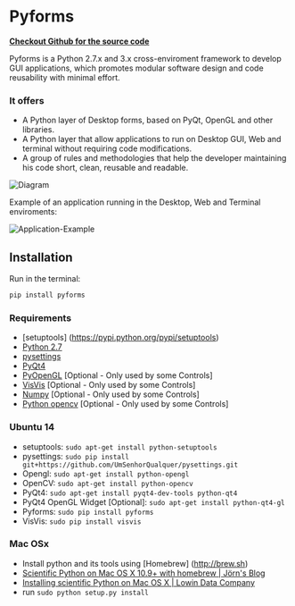 # Pyforms

**[ Checkout Github for the source code ](https://github.com/UmSenhorQualquer/pyforms)**

<!-- Posicione esta tag no cabeçalho ou imediatamente antes da tag de fechamento do corpo. -->
<script src="https://apis.google.com/js/platform.js" async defer></script>

<!-- Posicione esta tag onde você deseja que o widget apareça. -->
<div class="g-follow" data-annotation="bubble" data-height="24" data-rel="publisher"></div>


Pyforms is a Python 2.7.x and 3.x cross-enviroment framework to develop GUI applications, which promotes modular software design and code reusability with minimal effort.

### It offers
* A Python layer of Desktop forms, based on PyQt, OpenGL and other libraries.
* A Python layer that allow applications to run on Desktop GUI, Web and terminal without requiring code modifications.
* A group of rules and methodologies that help the developer maintaining his code short, clean, reusable and readable. 

![Diagram](https://raw.githubusercontent.com/UmSenhorQualquer/pyforms/master/docs/pyforms.png?raw=true "Screen")

Example of an application running in the Desktop, Web and Terminal enviroments:

![Application-Example](https://raw.githubusercontent.com/UmSenhorQualquer/pyforms/master/docs/example.png?raw=true "Screen")


## Installation

Run in the terminal:
```bash
pip install pyforms
```

### Requirements

* [setuptools] (https://pypi.python.org/pypi/setuptools)
* [Python 2.7](https://www.python.org/download/releases/2.7/)
* [pysettings](https://github.com/UmSenhorQualquer/pysettings.git)
* [PyQt4](http://www.riverbankcomputing.co.uk/software/pyqt/download)
* [PyOpenGL](http://pyopengl.sourceforge.net/) [Optional - Only used by some Controls]
* [VisVis](https://code.google.com/p/visvis/) [Optional - Only used by some Controls]
* [Numpy](http://www.numpy.org/) [Optional - Only used by some Controls]
* [Python opencv](http://opencv.org/) [Optional - Only used by some Controls]


### Ubuntu 14

* setuptools: ```sudo apt-get install python-setuptools```
* pysettings: ```sudo pip install git+https://github.com/UmSenhorQualquer/pysettings.git```
* Opengl: ```sudo apt-get install python-opengl```
* OpenCV: ```sudo apt-get install python-opencv```
* PyQt4: ```sudo apt-get install pyqt4-dev-tools python-qt4```
* PyQt4 OpenGL Widget [Optional]: ```sudo apt-get install python-qt4-gl```
* Pyforms: ```sudo pip install pyforms```
* VisVis: ```sudo pip install visvis```

### Mac OSx

* Install python and its tools using [Homebrew] (http://brew.sh)
* [Scientific Python on Mac OS X 10.9+ with homebrew | Jörn's Blog](https://joernhees.de/blog/2014/02/25/scientific-python-on-mac-os-x-10-9-with-homebrew/)
* [Installing scientific Python on Mac OS X | Lowin Data Company](http://www.lowindata.com/2013/installing-scientific-python-on-mac-os-x/)
* run ```sudo python setup.py install```

